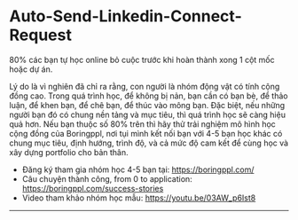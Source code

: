 # Auto-Send-Linkedin-Connect-Request

80% các bạn tự học online bỏ cuộc trước khi hoàn thành xong 1 cột mốc hoặc dự án.

Lý do là vì nghiên đã chỉ ra rằng, con người là nhóm động vật có tính cộng đồng cao. Trong quá trình học, để không bị nản, bạn cần có bạn bè, để thảo luận, để khen bạn, để chê bạn, để thúc vào mông bạn. Đặc biệt, nếu những người bạn đó có chung nền tảng và mục tiêu, thì quá trình học sẽ càng hiệu quả hơn. Nếu bạn thuộc số 80% trên thì hãy thử trải nghiệm mô hình học cộng đồng của Boringppl, nơi tụi mình kết nối bạn với 4-5 bạn học khác có chung mục tiêu, định hướng, trình độ, và cả mức độ cam kết để cùng học và xây dựng portfolio cho bản thân.

- Đăng ký tham gia nhóm học 4-5 bạn tại: https://boringppl.com/
- Câu chuyện thành công, from 0 to application: https://boringppl.com/success-stories
- Video tham khảo nhóm học mẫu: https://youtu.be/03AW_p6Ist8

---
